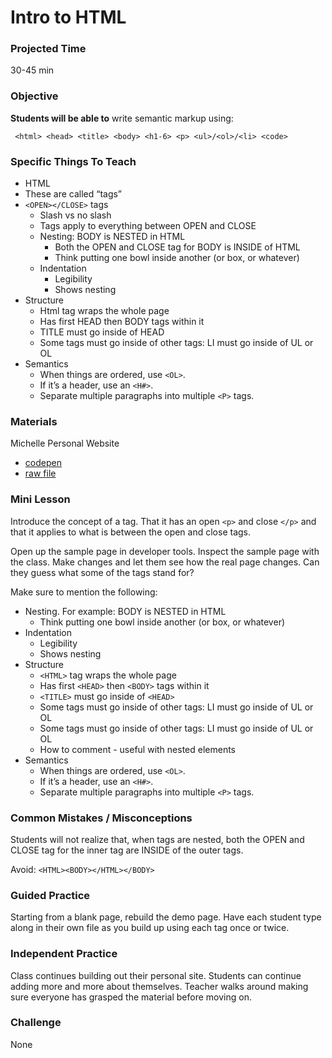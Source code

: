 # Intro to HTML

### Projected Time
30-45 min

### Objective
**Students will be able to** write semantic markup using:

     <html> <head> <title> <body> <h1-6> <p> <ul>/<ol>/<li> <code>


### Specific Things To Teach
- HTML
- These are called “tags”
- `<OPEN></CLOSE>` tags
  - Slash vs no slash
  - Tags apply to everything between OPEN and CLOSE
  - Nesting: BODY is NESTED in HTML
    - Both the OPEN and CLOSE tag for BODY is INSIDE of HTML
    - Think putting one bowl inside another (or box, or whatever)
  - Indentation
    - Legibility
    - Shows nesting
- Structure
  - Html tag wraps the whole page
  - Has first HEAD then BODY tags within it
  - TITLE must go inside of HEAD
  - Some tags must go inside of other tags: LI must go inside of UL or OL
- Semantics
  - When things are ordered, use `<OL>`. 
  - If it’s a header, use an `<H#>`. 
  - Separate multiple paragraphs into multiple `<P>` tags.

### Materials

Michelle Personal Website
 - [codepen](http://codepen.io/jleven/pen/VaVmzZ?editors=1000) 
 - [raw file](your-first-tags/personal-website.html)

### Mini Lesson

Introduce the concept of a tag. That it has an open `<p>` and close `</p>` and that it applies to what is between the open and close tags.

Open up the sample page in developer tools. Inspect the sample page with the class. Make changes and let them see how the real page changes. Can they guess what some of the tags stand for?

Make sure to mention the following:
- Nesting. For example: BODY is NESTED in HTML
  - Think putting one bowl inside another (or box, or whatever)
- Indentation
  - Legibility
  - Shows nesting
- Structure
  - `<HTML>` tag wraps the whole page
  - Has first `<HEAD>` then `<BODY>` tags within it
  - `<TITLE>` must go inside of `<HEAD>`
  - Some tags must go inside of other tags: LI must go inside of UL or OL
  - Some tags must go inside of other tags: LI must go inside of UL or OL
  - How to comment - useful with nested elements  
- Semantics
  - When things are ordered, use `<OL>`. 
  - If it’s a header, use an `<H#>`. 
  - Separate multiple paragraphs into multiple `<P>` tags.


### Common Mistakes / Misconceptions

Students will not realize that, when tags are nested, both the OPEN and CLOSE tag for the inner tag are INSIDE of the outer tags. 

Avoid:  `<HTML><BODY></HTML></BODY>`


### Guided Practice

Starting from a blank page, rebuild the demo page. Have each student type along in their own file as you build up using each tag once or twice.


### Independent Practice

Class continues building out their personal site. Students can continue adding more and more about themselves. Teacher walks around making sure everyone has grasped the material before moving on.


### Challenge

None
